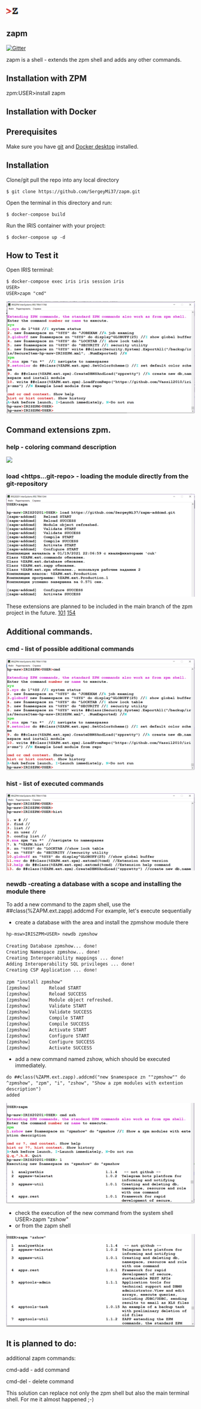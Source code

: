 ![](https://github.com/SergeyMi37/zapm/blob/master/doc/zapm-red.png)

## zapm
[![Gitter](https://img.shields.io/badge/Available%20on-Intersystems%20Open%20Exchange-00b2a9.svg)](https://openexchange.intersystems.com/package/zapm-1)

zapm is a shell - extends the zpm shell and adds any other commands.

## Installation with ZPM

zpm:USER>install zapm

## Installation with Docker

## Prerequisites
Make sure you have [git](https://git-scm.com/book/en/v2/Getting-Started-Installing-Git) and [Docker desktop](https://www.docker.com/products/docker-desktop) installed.

## Installation 
Clone/git pull the repo into any local directory

```
$ git clone https://github.com/SergeyMi37/zapm.git
```

Open the terminal in this directory and run:

```
$ docker-compose build
```

Run the IRIS container with your project:

```
$ docker-compose up -d
```

## How to Test it
Open IRIS terminal:

```
$ docker-compose exec iris iris session iris
USER>
USER>zapm "cmd"
```
![](https://github.com/SergeyMi37/zapm/blob/master/doc/Screenshot_1_cmd.png)

## Command extensions zpm.
### help - coloring command description

![](https://github.com/SergeyMi37/zapm/blob/master/doc/2-help.gif)

### load <https...git-repo> - loading the module directly from the git-repository

![](https://github.com/SergeyMi37/zapm/blob/master/doc/Screenshot_3_load.png)

These extensions are planned to be included in the main branch of the zpm project in the future.
[101](https://github.com/intersystems-community/zpm/issues/101)
[154](https://github.com/intersystems-community/zpm/issues/154)

## Additional commands.

### cmd - list of possible additional commands

![](https://github.com/SergeyMi37/zapm/blob/master/doc/Screenshot_4_cmd.png)

### hist - list of executed commands

![](https://github.com/SergeyMi37/zapm/blob/master/doc/Screenshot_5_hist.png)

### newdb <module> -creating a database with a scope and installing the module there

To add a new command to the zapm shell, use the ##class(%ZAPM.ext.zapp).addcmd
For example, let's execute sequentially

- create a database with the area and install the zpmshow module there
```
hp-msw>IRISZPM>USER> newdb zpmshow

Creating Database zpmshow... done!
Creating Namespace zpmshow... done!
Creating Interoperability mappings ... done!
Adding Interoperability SQL privileges ... done!
Creating CSP Application ... done!
 
zpm "install zpmshow"
[zpmshow]       Reload START
[zpmshow]       Reload SUCCESS
[zpmshow]       Module object refreshed.
[zpmshow]       Validate START
[zpmshow]       Validate SUCCESS
[zpmshow]       Compile START
[zpmshow]       Compile SUCCESS
[zpmshow]       Activate START
[zpmshow]       Configure START
[zpmshow]       Configure SUCCESS
[zpmshow]       Activate SUCCESS

```
- add a new command named zshow, which should be executed immediately.
```
do ##class(%ZAPM.ext.zapp).addcmd("new $namespace zn ""zpmshow"" do ^zpmshow", "zpm", "i", "zshow", "Show a zpm modules with extention description")
added
```
![](https://github.com/SergeyMi37/zapm/blob/master/doc/Screenshot_7_zshow.png)

- check the execution of the new command from the system shell
USER>zapm "zshow"
- or from the zapm shell

![](https://github.com/SergeyMi37/zapm/blob/master/doc/Screenshot_6_zshow.png)

## It is planned to do:

additional zapm commands:

cmd-add - add command

cmd-del - delete command


This solution can replace not only the zpm shell but also the main terminal shell. 
For me it almost happened ;-)
